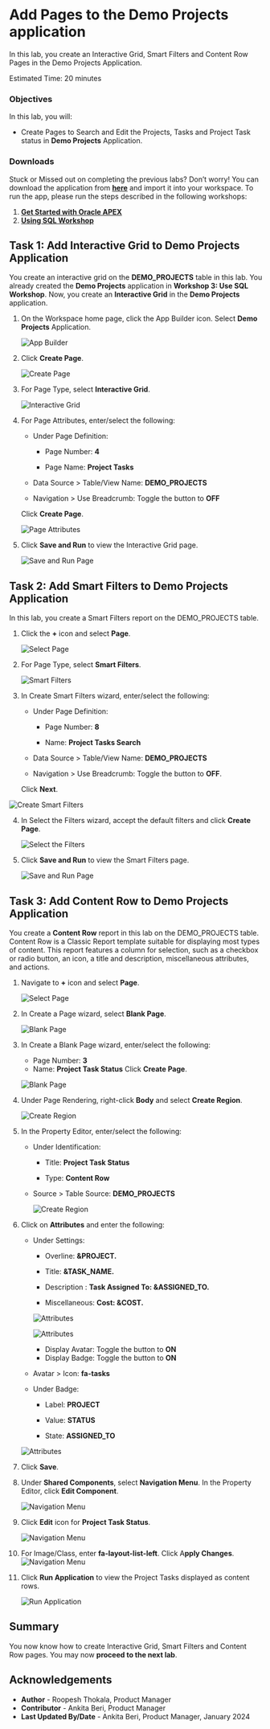# Add Pages to the Demo Projects application

In this lab, you create an Interactive Grid, Smart Filters and Content Row Pages in the Demo Projects Application.

Estimated Time: 20 minutes

### Objectives
In this lab, you will:
- Create Pages to Search and Edit the Projects, Tasks and Project Task status in **Demo Projects** Application.

### Downloads

Stuck or Missed out on completing the previous labs? Don’t worry! You can download the application from **[here](https://c4u04.objectstorage.us-ashburn-1.oci.customer-oci.com/p/EcTjWk2IuZPZeNnD_fYMcgUhdNDIDA6rt9gaFj_WZMiL7VvxPBNMY60837hu5hga/n/c4u04/b/livelabsfiles/o/data-management-library-files/apex-23-2-object-storage-files/hol3-lab2.sql)** and import it into your workspace. To run the app, please run the steps described in the following workshops:
1. **[Get Started with Oracle APEX](https://livelabs.oracle.com/pls/apex/r/dbpm/livelabs/run-workshop?p210_wid=3509)**
2. **[Using SQL Workshop](https://livelabs.oracle.com/pls/apex/r/dbpm/livelabs/run-workshop?p210_wid=3524)**

## Task 1: Add Interactive Grid to Demo Projects Application
You create an interactive grid on the **DEMO_PROJECTS** table in this lab. You already created the **Demo Projects** application in **Workshop 3: Use SQL Workshop**. Now, you create an **Interactive Grid** in the **Demo Projects** application.

1. On the Workspace home page, click the App Builder icon. Select **Demo Projects** Application.

    ![App Builder](./images/select-demo-projects-app1.png " ")

2. Click **Create Page**.

    ![Create Page](./images/create-page11.png " ")

3. For Page Type, select **Interactive Grid**.

    ![Interactive Grid](./images/create-ig-1.png " ")

4. For Page Attributes, enter/select the following:

    - Under Page Definition:

        - Page Number: **4**

        - Page Name: **Project Tasks**  

    - Data Source > Table/View Name: **DEMO_PROJECTS**

    - Navigation > Use Breadcrumb: Toggle the button to **OFF**

   Click **Create Page**.

    ![Page Attributes](./images/create-ig-2.png " ")

5. Click **Save and Run** to view the Interactive Grid page.

    ![Save and Run Page](./images/view-interactive-grid11.png " ")

## Task 2: Add Smart Filters to Demo Projects Application
In this lab, you create a Smart Filters report on the DEMO_PROJECTS table.

1. Click the **+** icon and select **Page**.

    ![Select Page](./images/create-sf-page11.png " ")

2. For Page Type, select **Smart Filters**.

    ![Smart Filters](./images/create-sf-page12.png " ")

3. In Create Smart Filters wizard, enter/select the following:

    - Under Page Definition:

      - Page Number: **8**

      - Name: **Project Tasks Search**  

   - Data Source > Table/View Name: **DEMO_PROJECTS**  

   - Navigation > Use Breadcrumb: Toggle the button to **OFF**.

   Click **Next**.

  ![Create Smart Filters](./images/create-sf-page13.png " ")

4. In Select the Filters wizard, accept the default filters and click **Create Page**.

    ![Select the Filters](./images/create-sf-page14.png " ")

5. Click **Save and Run** to view the Smart Filters page.

    ![Save and Run Page](./images/create-sf-page16.png " ")

## Task 3: Add Content Row to Demo Projects Application
You create a **Content Row** report in this lab on the DEMO_PROJECTS table. Content Row is a Classic Report template suitable for displaying most types of content. This report features a column for selection, such as a checkbox or radio button, an icon, a title and description, miscellaneous attributes, and actions.

1. Navigate to **+** icon and select **Page**.

    ![Select Page](./images/cr-page-8.png " ")

2. In Create a Page wizard, select **Blank Page**.

    ![Blank Page](./images/cr-blank-page.png " ")

3. In Create a Blank Page wizard, enter/select the following:
    - Page Number: **3**
    - Name: **Project Task Status**
    Click **Create Page**.

   ![Blank Page](./images/cr-create-page.png " ")

4. Under Page Rendering, right-click **Body** and select **Create Region**.

    ![Create Region](./images/cr-create-region.png " ")

5. In the Property Editor, enter/select the following:  
    - Under Identification:

        - Title: **Project Task Status**

        - Type: **Content Row**

    - Source > Table Source: **DEMO\_PROJECTS**

      ![Create Region](./images/cr-region-details.png " ")

6. Click on **Attributes** and enter the following:

    - Under Settings:

        - Overline: **&PROJECT.**

        - Title: **&TASK\_NAME.**

        - Description : **Task Assigned To: &ASSIGNED\_TO.**

        - Miscellaneous: **Cost: &COST.**

        ![Attributes](./images/cr-attributes.png " ")

        ![Attributes](./images/cr-attributes1.png " ")

        - Display Avatar: Toggle the button to **ON**
        - Display Badge: Toggle the button to **ON**

    - Avatar > Icon: **fa-tasks**

    - Under Badge:

        - Label: **PROJECT**

        - Value: **STATUS**

        - State: **ASSIGNED\_TO**

    ![Attributes](./images/cr-attributes2.png " ")

7. Click **Save**.

8. Under **Shared Components**, select **Navigation Menu**. In the Property Editor, click **Edit Component**.

   ![Navigation Menu](./images/cr-navigation.png " ")

9. Click **Edit** icon for **Project Task Status**.

   ![Navigation Menu](./images/cr-navigation-edit.png " ")


10. For Image/Class, enter **fa-layout-list-left**. Click A**pply Changes**.
    ![Navigation Menu](./images/cr-report-icon.png " ")

11. Click **Run Application** to view the Project Tasks displayed as content rows.

    ![Run Application](./images/cr-run-page.png " ")

## Summary
You now know how to create Interactive Grid, Smart Filters and Content Row pages. You may now **proceed to the next lab**.

## Acknowledgements
- **Author** - Roopesh Thokala, Product Manager
- **Contributor** - Ankita Beri, Product Manager
- **Last Updated By/Date** - Ankita Beri, Product Manager, January 2024
